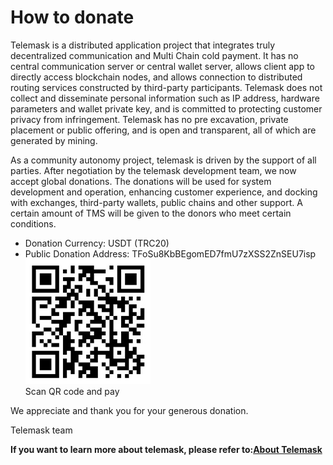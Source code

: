 # How to donate #

Telemask is a distributed application project that integrates truly decentralized communication and Multi Chain cold payment. It has no central communication server or central wallet server, allows client app to directly access blockchain nodes, and allows connection to distributed routing services constructed by third-party participants. Telemask does not collect and disseminate personal information such as IP address, hardware parameters and wallet private key, and is committed to protecting customer privacy from infringement. Telemask has no pre excavation, private placement or public offering, and is open and transparent, all of which are generated by mining.

As a community autonomy project, telemask is driven by the support of all parties. After negotiation by the telemask development team, we now accept global donations. The donations will be used for system development and operation, enhancing customer experience, and docking with exchanges, third-party wallets, public chains and other support. A certain amount of TMS will be given to the donors who meet certain conditions.

* Donation Currency: USDT (TRC20)
* Public Donation Address: TFoSu8KbBEgomED7fmU7zXSS2ZnSEU7isp  
![QR Code](/QR.jpg)  
    Scan QR code and pay

We appreciate and thank you for your generous donation.

Telemask team





**If you want to learn more about telemask, please refer to:[About Telemask](https://github.com/telemaskio/telemaskio/blob/main/abouttelemask.md)**
